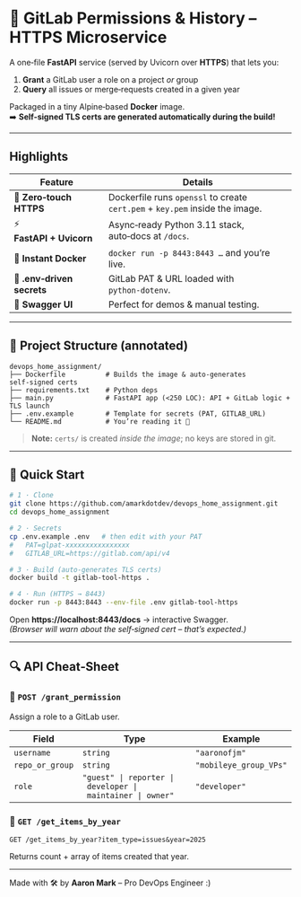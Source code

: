 # 🚀 GitLab Permissions & History – **HTTPS Microservice**

A one‑file **FastAPI** service (served by Uvicorn over **HTTPS**) that lets you:

1. **Grant** a GitLab user a role on a project *or* group  
2. **Query** all issues or merge‑requests created in a given year  

Packaged in a tiny Alpine‑based **Docker** image.  
➡️ **Self‑signed TLS certs are generated automatically during the build!**

---

## Highlights

| Feature | Details |
|---------|---------|
| 🔐 **Zero‑touch HTTPS** | Dockerfile runs `openssl` to create `cert.pem` + `key.pem` inside the image. |
| ⚡ **FastAPI + Uvicorn** | Async‑ready Python 3.11 stack, auto‑docs at `/docs`. |
| 🐳 **Instant Docker** | `docker run -p 8443:8443 …` and you’re live. |
| 🔐 **.env‑driven secrets** | GitLab PAT & URL loaded with `python‑dotenv`. |
| 📝 **Swagger UI** | Perfect for demos & manual testing. |

---

## 📂 Project Structure (annotated)

```text
devops_home_assignment/
├── Dockerfile          # Builds the image & auto‑generates self‑signed certs
├── requirements.txt    # Python deps
├── main.py             # FastAPI app (<250 LOC): API + GitLab logic + TLS launch
├── .env.example        # Template for secrets (PAT, GITLAB_URL)
└── README.md           # You’re reading it 🙂
```

> **Note:** `certs/` is created *inside the image*; no keys are stored in git.

---

## 🚀 Quick Start

```bash
# 1 · Clone
git clone https://github.com/amarkdotdev/devops_home_assignment.git
cd devops_home_assignment

# 2 · Secrets
cp .env.example .env   # then edit with your PAT
#   PAT=glpat-xxxxxxxxxxxxxxxx
#   GITLAB_URL=https://gitlab.com/api/v4

# 3 · Build (auto‑generates TLS certs)
docker build -t gitlab-tool-https .

# 4 · Run (HTTPS → 8443)
docker run -p 8443:8443 --env-file .env gitlab-tool-https
```

Open **https://localhost:8443/docs** → interactive Swagger.  
*(Browser will warn about the self‑signed cert – that’s expected.)*

---

## 🔍 API Cheat‑Sheet

### 🔧 `POST /grant_permission`

Assign a role to a GitLab user.

| Field | Type | Example |
|-------|------|---------|
| `username` | `string` | `"aaronofjm"` |
| `repo_or_group` | `string` | `"mobileye_group_VPs"` |
| `role` | `"guest" \| reporter \| developer \| maintainer \| owner"` | `"developer"` |

### 📆 `GET /get_items_by_year`

`GET /get_items_by_year?item_type=issues&year=2025`

Returns count + array of items created that year.

---


Made with 🛠 by **Aaron Mark** – Pro DevOps Engineer :)
